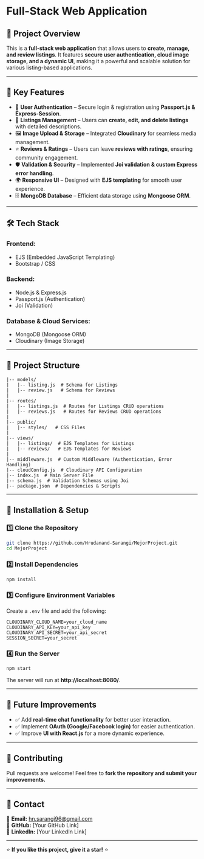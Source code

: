 # **Full-Stack Web Application**

## 🚀 **Project Overview**
This is a **full-stack web application** that allows users to **create, manage, and review listings**. It features **secure user authentication, cloud image storage, and a dynamic UI**, making it a powerful and scalable solution for various listing-based applications.

---

## 🌟 **Key Features**
- 🔐 **User Authentication** – Secure login & registration using **Passport.js & Express-Session**.
- 📍 **Listings Management** – Users can **create, edit, and delete listings** with detailed descriptions.
- 🖼️ **Image Upload & Storage** – Integrated **Cloudinary** for seamless media management.
- ⭐ **Reviews & Ratings** – Users can leave **reviews with ratings**, ensuring community engagement.
- 🛡️ **Validation & Security** – Implemented **Joi validation & custom Express error handling**.
- 🌍 **Responsive UI** – Designed with **EJS templating** for smooth user experience.
- 🗄️ **MongoDB Database** – Efficient data storage using **Mongoose ORM**.

---

## 🛠️ **Tech Stack**
### **Frontend:**
- EJS (Embedded JavaScript Templating)
- Bootstrap / CSS

### **Backend:**
- Node.js & Express.js
- Passport.js (Authentication)
- Joi (Validation)

### **Database & Cloud Services:**
- MongoDB (Mongoose ORM)
- Cloudinary (Image Storage)

---

## 📂 **Project Structure**
```
|-- models/
|   |-- listing.js  # Schema for Listings
|   |-- review.js   # Schema for Reviews
|
|-- routes/
|   |-- listings.js  # Routes for Listings CRUD operations
|   |-- reviews.js   # Routes for Reviews CRUD operations
|
|-- public/
|   |-- styles/   # CSS Files
|
|-- views/
|   |-- listings/  # EJS Templates for Listings
|   |-- reviews/   # EJS Templates for Reviews
|
|-- middleware.js  # Custom Middleware (Authentication, Error Handling)
|-- cloudConfig.js  # Cloudinary API Configuration
|-- index.js  # Main Server File
|-- schema.js  # Validation Schemas using Joi
|-- package.json  # Dependencies & Scripts
```

---

## 🚀 **Installation & Setup**
### **1️⃣ Clone the Repository**
```bash
git clone https://github.com/Hrudanand-Sarangi/MejorProject.git
cd MejorProject
```

### **2️⃣ Install Dependencies**
```bash
npm install
```

### **3️⃣ Configure Environment Variables**
Create a `.env` file and add the following:
```env
CLOUDINARY_CLOUD_NAME=your_cloud_name
CLOUDINARY_API_KEY=your_api_key
CLOUDINARY_API_SECRET=your_api_secret
SESSION_SECRET=your_secret
```

### **4️⃣ Run the Server**
```bash
npm start
```
The server will run at **http://localhost:8080/**.

---

## 📜 **Future Improvements**
- ✅ Add **real-time chat functionality** for better user interaction.
- ✅ Implement **OAuth (Google/Facebook login)** for easier authentication.
- ✅ Improve **UI with React.js** for a more dynamic experience.

---

## 🤝 **Contributing**
Pull requests are welcome! Feel free to **fork the repository and submit your improvements.**

---

## 📩 Contact
📧 **Email:** hn.sarangi96@gmail.com  
🔗 **GitHub:** [Your GitHub Link]  
🔗 **LinkedIn:** [Your LinkedIn Link]  

---

⭐ **If you like this project, give it a star!** ⭐

